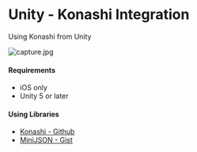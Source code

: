 # Unity - Konashi Integration

Using Konashi from Unity

![capture.jpg](https://qiita-image-store.s3.amazonaws.com/0/14330/20306aad-4287-f80f-565d-7883f1261520.jpeg "capture.jpg")


#### Requirements
- iOS only
- Unity 5 or later

#### Using Libraries
- [Konashi - Github](https://github.com/YUKAI/konashi-ios-sdk)
- [MiniJSON - Gist](https://gist.github.com/darktable/1411710)